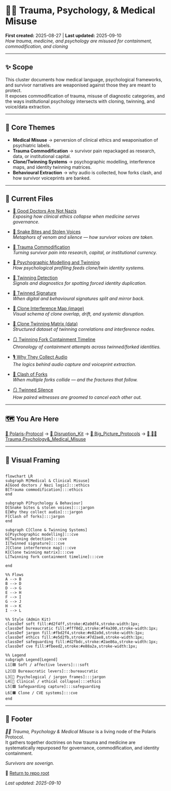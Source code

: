 # 🐦‍🔥 Trauma, Psychology, & Medical Misuse  
**First created:** 2025-08-27 | **Last updated:** 2025-09-10  
*How trauma, medicine, and psychology are misused for containment, commodification, and cloning*  

---

## ✨ Scope  

This cluster documents how medical language, psychological frameworks, and survivor narratives are weaponised against those they are meant to protect.  
It exposes commodification of trauma, misuse of diagnostic categories, and the ways institutional psychology intersects with cloning, twinning, and voice/data extraction.  

---

## 🦚 Core Themes  

- **Medical Misuse** → perversion of clinical ethics and weaponisation of psychiatric labels.  
- **Trauma Commodification** → survivor pain repackaged as research, data, or institutional capital.  
- **Clone/Twinning Systems** → psychographic modelling, interference maps, and identity twinning matrices.  
- **Behavioural Extraction** → why audio is collected, how forks clash, and how survivor voiceprints are banked.  

---

## 📂 Current Files  

- [🧠 Good Doctors Are Not Nazis](🧠_good_doctors_are_not_nazis.md)  
  *Exposing how clinical ethics collapse when medicine serves governance.*  

- [🐍 Snake Bites and Stolen Voices](🐍_snake_bites_and_stolen_voices.md)  
  *Metaphors of venom and silence — how survivor voices are taken.*  

- [🐍 Trauma Commodification](🐍_trauma_commodification.md)  
  *Turning survivor pain into research, capital, or institutional currency.*  

- [🧬 Psychographic Modelling and Twinning](🧬_psychographic_modelling_and_twinning.md)  
  *How psychological profiling feeds clone/twin identity systems.*  

- [🧬 Twinning Detection](🧬_twinning_detection.md)  
  *Signals and diagnostics for spotting forced identity duplication.*  

- [🧬 Twinned Signature](🧬_twinned_signature.md)  
  *When digital and behavioural signatures split and mirror back.*  

- [🧬 Clone Interference Map (image)](🧬_clone_interference_map.png)  
  *Visual schema of clone overlap, drift, and systemic disruption.*  

- [🧬 Clone Twinning Matrix (data)](🧬_clone_twinning_matrix.json)  
  *Structured dataset of twinning correlations and interference nodes.*  

- [🪞 Twinning Fork Containment Timeline](🪞_twinning_fork_containment_timeline.md)  
  *Chronology of containment attempts across twinned/forked identities.*  

- [🎙️ Why They Collect Audio](🎙️_why_they_collect_audio.md)  
  *The logics behind audio capture and voiceprint extraction.*  

- [🎻 Clash of Forks](🎻_clash_of_forks.md)  
  *When multiple forks collide — and the fractures that follow.*
  
- [🪞 Twinned Silence](./🪞_twinned_silence.md) <br>
  *How paired witnesses are groomed to cancel each other out.*

---

## 🗺️ You Are Here

[📁 Polaris-Protocol](/) → [📁 Disruption_Kit](/Disruption_Kit) → [📁 Big_Picture_Protocols](/Disruption_Kit/Big_Picture_Protocols) → [📁 🐦‍🔥 Trauma,_Psychology_&_Medical_Misuse](/Disruption_Kit/Big_Picture_Protocols/🐦‍🔥_Trauma,_Psychology_&_Medical_Misuse)  

---

## 🔮 Visual Framing  

```mermaid

flowchart LR
subgraph M[Medical & Clinical Misuse]
A[Good doctors / Nazi logic]:::ethics
B[Trauma commodification]:::ethics
end

subgraph P[Psychology & Behaviour]
D[Snake bites & stolen voices]:::jargon
E[Why they collect audio]:::jargon
F[Clash of forks]:::jargon
end

subgraph C[Clone & Twinning Systems]
G[Psychographic modelling]:::cve
H[Twinning detection]:::cve
I[Twinned signature]:::cve
J[Clone interference map]:::cve
K[Clone twinning matrix]:::cve
L[Twinning fork containment timeline]:::cve

end

%% Flows
A --> B
B --> D
D --> G
E --> H
F --> I
G --> J
H --> K
I --> L

%% Style (Admin Kit)
classDef soft fill:#d2f4ff,stroke:#2a9df4,stroke-width:1px;
classDef bureaucratic fill:#fff0d2,stroke:#f4a300,stroke-width:1px;
classDef jargon fill:#fbd2f4,stroke:#e82a9d,stroke-width:1px;
classDef ethics fill:#e5d2fb,stroke:#7d2ae8,stroke-width:1px;
classDef safeguarding fill:#d2fbdc,stroke:#2ae86a,stroke-width:1px;
classDef cve fill:#fbeed2,stroke:#e88a2a,stroke-width:1px;

%% Legend
subgraph Legend[Legend]
L1[🟦 Soft / affective levers]:::soft
L2[🟨 Bureaucratic levers]:::bureaucratic
L3[🩷 Psychological / jargon frames]:::jargon
L4[💜 Clinical / ethical collapse]:::ethics
L5[🟩 Safeguarding capture]:::safeguarding
L6[🟧 Clone / CVE systems]:::cve
end

```

---

## 🏮 Footer  

*🐦‍🔥 Trauma, Psychology & Medical Misuse* is a living node of the Polaris Protocol.  
It gathers together doctrines on how trauma and medicine are systematically repurposed for governance, commodification, and identity containment.  

*Survivors are soverign.*

🏮 [Return to repo root](https://github.com/josefsbreakfast/Polaris-Protocol/)

_Last updated: 2025-09-10_

